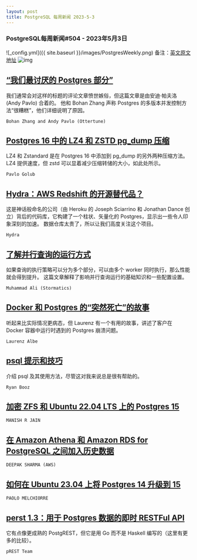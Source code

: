 ```yaml
---
layout: post
title: PostgreSQL 每周新闻 2023-5-3
---
```

### PostgreSQL每周新闻#504 - 2023年5月3日
![_config.yml]({{ site.baseurl }}/images/PostgresWeekly.png)
备注：[英文原文地址](https://postgresweekly.com/issues/504)
![img](https://res.cloudinary.com/cpress/image/upload/c_fill,g_auto,w_524,h_127/e_make_transparent/co_white,e_outline:7/bmhxbsirg1zkckgnwcor.png)
## [“我们最讨厌的 Postgres 部分”](https://postgresweekly.com/link/139047/web)
我们通常会对这样的标题的评论文章愤世嫉俗，但这篇文章是由安迪·帕夫洛 (Andy Pavlo) 合着的。 他和 Bohan Zhang 声称 Postgres 的多版本并发控制方法“很糟糕”，他们详细说明了原因。


`Bohan Zhang and Andy Pavlo (Ottertune) `
## [Postgres 16 中的 LZ4 和 ZSTD pg_dump 压缩](https://postgresweekly.com/link/139049/web)
LZ4 和 Zstandard 是在 Postgres 16 中添加到 pg_dump 的另外两种压缩方法。LZ4 提供速度，但 zstd 可以显着减少压缩转储的大小，如此处所示。


`Pavlo Golub `
## [Hydra：AWS Redshift 的开源替代品？](https://postgresweekly.com/link/139046/web)
这是神话般命名的公司（由 Heroku 的 Joseph Sciarrino 和 Jonathan Dance 创立）背后的代码库，它构建了一个柱状、矢量化的 Postgres，显示出一些令人印象深刻的加速。 数据仓库太贵了，所以让我们高度关注这个项目。


`Hydra `
## [了解并行查询的运行方式](https://postgresweekly.com/link/139053/web)
如果查询的执行策略可以分为多个部分，可以由多个 worker 同时执行，那么性能就会得到提升。 这篇文章解释了影响并行查询运行的基础知识和一些配置设置。


`Muhammad Ali (Stormatics) `
## [Docker 和 Postgres 的“突然死亡”的故事](https://postgresweekly.com/link/139061/web)
听起来比实际情况更病态，但 Laurenz 有一个有用的故事，讲述了客户在 Docker 容器中运行时遇到的 Postgres 崩溃问题。

`Laurenz Albe `
## [psql 提示和技巧](https://postgresweekly.com/link/139062/web)
介绍 psql 及其使用方法，尽管这对我来说总是很有帮助的。


`Ryan Booz `
## [加密 ZFS 和 Ubuntu 22.04 LTS 上的 Postgres 15](https://postgresweekly.com/link/139063/web)


`MANISH R JAIN`
## [在 Amazon Athena 和 Amazon RDS for PostgreSQL 之间加入历史数据](https://postgresweekly.com/link/139064/web)


`DEEPAK SHARMA (AWS)`
## [如何在 Ubuntu 23.04 上将 Postgres 14 升级到 15](https://postgresweekly.com/link/139065/web)


`PAOLO MELCHIORRE`
## [perst 1.3：用于 Postgres 数据的即时 RESTFul API](https://postgresweekly.com/link/139066/web)
它有点像更成熟的 PostgREST，但它是用 Go 而不是 Haskell 编写的（这里有更多的比较）。


`pREST Team `
